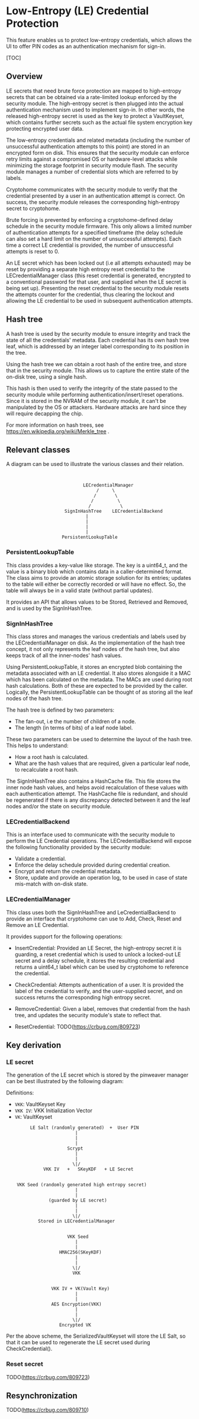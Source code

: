 # Low-Entropy (LE) Credential Protection

This feature enables us to protect low-entropy credentials, which allows the UI
to offer PIN codes as an authentication mechanism for sign-in.

[TOC]

## Overview

LE secrets that need brute force protection are mapped to high-entropy secrets
that can be obtained via a rate-limited lookup enforced by the security module.
The high-entropy secret is then plugged into the actual authentication mechanism
used to implement sign-in. In other words, the released high-entropy secret is
used as the key to protect a VaultKeyset, which contains further secrets such as
the actual file system encryption key protecting encrypted user data.

The low-entropy credentials and related metadata (including the number of
unsuccessful authentication attempts to this point) are stored in an encrypted
form on disk. This ensures that the security module can enforce retry limits
against a compromised OS or hardware-level attacks while minimizing the storage
footprint in security module flash. The security module manages a number of
credential slots which are referred to by labels.

Cryptohome communicates with the security module to verify that the credential
presented by a user in an authentication attempt is correct. On success, the
security module releases the corresponding high-entropy secret to cryptohome.

Brute forcing is prevented by enforcing a cryptohome-defined delay schedule in
the security module firmware. This only allows a limited number of
authentication attempts for a specified timeframe (the delay schedule can also
set a hard limit on the number of unsuccessful attempts). Each time a correct LE
credential is provided, the number of unsuccessful attempts is reset to 0.

An LE secret which has been locked out (i.e all attempts exhausted) may be reset
by providing a separate high entropy reset credential to the LECredentialManager
class (this reset credential is generated, encrypted to a conventional password
for that user, and supplied when the LE secret is being set up). Presenting the
reset credential to the security module resets the attempts counter for the
credential, thus clearing the lockout and allowing the LE credential to be used
in subsequent authentication attempts.

## Hash tree

A hash tree is used by the security module to ensure integrity and track the
state of all the credentials' metadata. Each credential has its own hash tree
leaf, which is addressed by an integer label corresponding to its position in
the tree.

Using the hash tree we can obtain a root hash of the entire tree, and store that
in the security module. This allows us to capture the entire state of the
on-disk tree, using a single hash.

This hash is then used to verify the integrity of the state passed to the
security module while performing authentication/insert/reset operations. Since
it is stored in the NVRAM of the security module, it can't be manipulated by the
OS or attackers. Hardware attacks are hard since they will require decapping the
chip.

For more information on hash trees, see
https://en.wikipedia.org/wiki/Merkle_tree .

## Relevant classes

A diagram can be used to illustrate the various classes and their relation.

```


                             LECredentialManager
                                  /     \
                                 /       \
                                /         \
                               /           \
                      SignInHashTree    LECredentialBackend
                              |
                              |
                              |
                              |
                     PersistentLookupTable
```

### PersistentLookupTable

This class provides a key-value like storage. The key is a uint64_t, and the
value is a binary blob which contains data in a caller-determined format. The
class aims to provide an atomic storage solution for its entries; updates to the
table will either be correctly recorded or will have no effect. So, the table
will always be in a valid state (without partial updates).

It provides an API that allows values to be Stored, Retrieved and Removed, and
is used by the SignInHashTree.

### SignInHashTree

This class stores and manages the various credentials and labels used by the
LECredentialManager on disk. As the implementation of the hash tree concept, it
not only represents the leaf nodes of the hash tree, but also keeps track of all
the inner-nodes' hash values.

Using PersistentLookupTable, it stores an encrypted blob containing the metadata
associated with an LE credential. It also stores alongside it a MAC which has
been calculated on the metadata. The MACs are used during root hash
calculations. Both of these are expected to be provided by the caller.
Logically, the PersistentLookupTable can be thought of as storing all the leaf
nodes of the hash tree.

The hash tree is defined by two parameters:

-   The fan-out, i.e the number of children of a node.
-   The length (in terms of bits) of a leaf node label.

These two parameters can be used to determine the layout of the hash tree. This
helps to understand:

-   How a root hash is calculated.
-   What are the hash values that are required, given a particular leaf node, to
    recalculate a root hash.

The SignInHashTree also contains a HashCache file. This file stores the inner
node hash values, and helps avoid recalculation of these values with each
authentication attempt. The HashCache file is redundant, and should be
regenerated if there is any discrepancy detected between it and the leaf nodes
and/or the state on security module.

### LECredentialBackend

This is an interface used to communicate with the security module to perform the
LE Credential operations. The LECredentialBackend will expose the following
functionality provided by the security module:

-   Validate a credential.
-   Enforce the delay schedule provided during credential creation.
-   Encrypt and return the credential metadata.
-   Store, update and provide an operation log, to be used in case of state
    mis-match with on-disk state.

### LECredentialManager

This class uses both the SignInHashTree and LeCredentialBackend to provide an
interface that cryptohome can use to Add, Check, Reset and Remove an LE
Credential.

It provides support for the following operations:

-   InsertCredential: Provided an LE Secret, the high-entropy secret it is
    guarding, a reset credential which is used to unlock a locked-out LE secret
    and a delay schedule, it stores the resulting credential and returns a
    uint64_t label which can be used by cryptohome to reference the credential.

-   CheckCredential: Attempts authentication of a user. It is provided the label
    of the credential to verify, and the user-supplied secret, and on success
    returns the corresponding high entropy secret.

-   RemoveCredential: Given a label, removes that credential from the hash tree,
    and updates the security module's state to reflect that.

-   ResetCredential: TODO(https://crbug.com/809723)

## Key derivation

### LE secret

The generation of the LE secret which is stored by the pinweaver manager can
be best illustrated by the following diagram:

Definitions:

-   `VKK`: VaultKeyset Key
-   `VKK IV`: VKK Initialization Vector
-   `VK`: VaultKeyset

```
         LE Salt (randomly generated)  +  User PIN
                          |
                          |
                          |
                       Scrypt
                          |
                          |
                         \|/
              VKK IV   +   SKeyKDF   + LE Secret


    VKK Seed (randomly generated high entropy secret)
                          |
                          |
                (guarded by LE secret)
                          |
                          |
                         \|/
            Stored in LECredentialManager


                       VKK Seed
                          |
                          |
                    HMAC256(SKeyKDF)
                          |
                          |
                         \|/
                         VKK


                 VKK IV + VK(Vault Key)
                          |
                          |
                 AES Encryption(VKK)
                          |
                          |
                         \|/
                    Encrypted VK
```

Per the above scheme, the SerializedVaultKeyset will store the LE Salt, so that
it can be used to regenerate the LE secret used during CheckCredential().

### Reset secret

TODO(https://crbug.com/809723)

## Resynchronization

TODO(https://crbug.com/809710)
